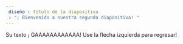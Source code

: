 ```yaml
---
 diseño : título de la diapositiva
 : "¡ Bienvenido a nuestra segunda diapositiva! "
---
```

Su texto ¡ GAAAAAAAAAAAA!
Use la flecha izquierda para regresar!
